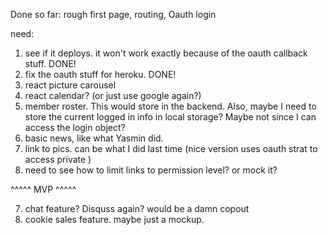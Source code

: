 Done so far:  rough first page, routing, Oauth login

need:  

1) see if it deploys.  it won't work exactly because of the oauth callback stuff. DONE!
2) fix the oauth stuff for heroku.  DONE!
3) react picture carousel
4) react calendar?  (or just use google again?)
5) member roster.  This would store in the backend.  Also, maybe I need to store the current logged in info in local storage?  Maybe not since I can access the login object?
6) basic news, like what Yasmin did.
7) link to pics.  can be what I did last time (nice version uses oauth strat to access private )
8) need to see how to limit links to permission level?  or mock it?

^^^^^ MVP ^^^^^

7) chat feature?  Disquss again?  would be a damn copout
8) cookie sales feature.  maybe just a mockup.